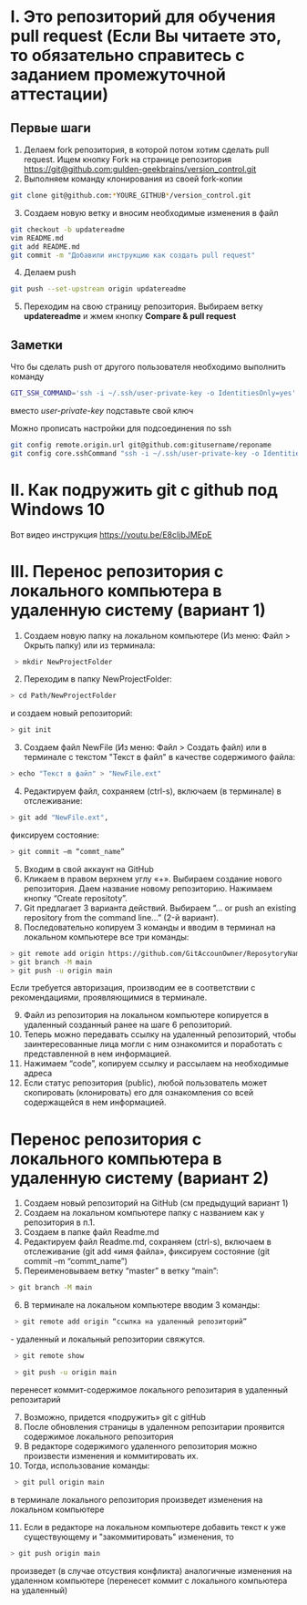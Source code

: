 ﻿# I. Это репозиторий для обучения pull request (Если Вы читаете это, то обязательно справитесь с заданием промежуточной аттестации)

## Первые шаги

1. Делаем fork репозитория, в которой потом хотим сделать pull request. Ищем кнопку Fork на странице репозитория <https://git@github.com:gulden-geekbrains/version_control.git>
2. Выполняем команду клонирования из своей fork-копии
```sh
git clone git@github.com:*YOURE_GITHUB*/version_control.git
```
3. Создаем новую ветку и вносим необходимые изменения в файл
```sh
git checkout -b updatereadme
vim README.md
git add README.md
git commit -m "Добавили инструкцию как создать pull request"
```
4. Делаем push  
```sh
git push --set-upstream origin updatereadme
```
5. Переходим на свою страницу репозитория. Выбираем ветку **updatereadme** и жмем кнопку **Compare & pull request**

## Заметки

Что бы сделать push от другого пользователя необходимо выполнить команду
```sh
GIT_SSH_COMMAND='ssh -i ~/.ssh/user-private-key -o IdentitiesOnly=yes' git push git@github.com:gulden-geekbrains/version_control.git
```

вместо *user-private-key* подставьте свой ключ

Можно прописать настройки для подсоединения по ssh
```sh
git config remote.origin.url git@github.com:gitusername/reponame
git config core.sshCommand "ssh -i ~/.ssh/user-private-key -o IdentitiesOnly=yes"
```
# II. Как подружить git с github под Windows 10

Вот видео инструкция https://youtu.be/E8cIjbJMEpE


# III. Перенос репозитория с локального компьютера в удаленную систему (вариант 1)

1. Создаем новую папку на локальном компьютере (Из меню: Файл > Окрыть папку) или из терминала:
```sh
 > mkdir NewProjectFolder
```
2. Переходим в папку NewProjectFolder: 
```sh
> cd Path/NewProjectFolder
```
и создаем новый репозиторий:
```sh
> git init
```
3. Создаем файл NewFile (Из меню: Файл > Создать файл) или в терминале с текстом "Текст в файл" в качестве содержимого файла:
```sh
> echo "Текст в файл" > "NewFile.ext"
```
4. Редактируем файл, сохраняем (ctrl-s), включаем (в терминале) в отслеживание:
```sh
> git add "NewFile.ext",
```
фиксируем состояние:
```sh
> git commit –m “commt_name”
```
5. Входим в свой аккаунт на GitHub
6. Кликаем в правом верхнем углу «+». Выбираем создание нового репозитория. Даем название новому репозиторию. Нажимаем кнопку “Create repositoty”.
7. Git предлагает 3 варианта действий. Выбираем “… or push an existing repository from the command line…” (2-й вариант). 
8. Последовательно копируем 3 команды и вводим в терминал на локальном компьютере все три команды:
```sh
> git remote add origin https://github.com/GitAccounOwner/ReposytoryName.git
> git branch -M main
> git push -u origin main
``` 
Если требуется авторизация, производим ее в соответствии с рекомендациями, проявляющимися в терминале.

9. Файл из репозитория на локальном компьютере копируется в удаленный созданный ранее на шаге 6 репозиторий.
10. Теперь можно передавать ссылку на удаленный репозиторий, чтобы заинтересованные лица могли с ним ознакомится и поработать с представленной в нем информацией. 
11. Нажимаем “code”, копируем ссылку и рассылаем на необходимые адреса
12. Если статус репозитория (public), любой пользователь может скопировать (клонировать) его для ознакомления со всей содержащейся в нем информацией.



# Перенос репозитория с локального компьютера в удаленную систему (вариант 2)
1. Создаем новый репозиторий на GitHub (см предыдущий вариант 1)
2. Создаем на локальном компьютере папку с названием как у репозитория в п.1. 
3. Создаем в папке файл Readme.md
4. Редактируем файл Readme.md, сохраняем (ctrl-s), включаем в отслеживание (git add «имя файла», фиксируем состояние (git commit –m “commt_name”)
5. Переименовываем ветку “master” в ветку “main”:
```sh
> git branch -M main
```
6. В терминале на локальном компьютере вводим 3 команды:
```sh
 > git remote add origin “ссылка на удаленный репозиторий”
```
\- удаленный и локальный репозитории свяжутся.
```sh
 > git remote show
```
```sh
 > git push -u origin main
```
перенесет коммит-содержимое локального репозитария в удаленный репозитарий

7. Возможно, придется «подружить» git с gitHub
8. После обновления страницы в удаленном репозитарии проявится содержимое локального репозитория
9. В редакторе содержимого удаленного репозитория можно произвести изменения и коммитировать их.
10. Тогда, использование команды:
```sh
 > git pull origin main
```
в терминале локального репозитория произведет  изменения на локальном компьютере

11. Если в редакторе на локальном компьютере добавить текст к уже существующему и "закоммитировать" изменения, то
```sh
> git push origin main 
```
произведет (в случае отсуствия конфликта) аналогичные изменения на удаленном компьютере (перенесет коммит с локального компьютера на удаленный)
